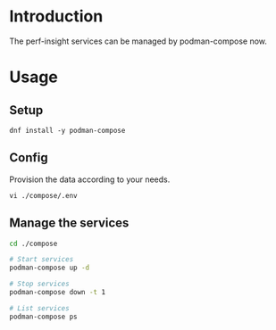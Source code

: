 # Introduction

The perf-insight services can be managed by podman-compose now.

# Usage

## Setup

`dnf install -y podman-compose`

## Config

Provision the data according to your needs.

`vi ./compose/.env`

## Manage the services

```bash
cd ./compose

# Start services
podman-compose up -d

# Stop services
podman-compose down -t 1

# List services
podman-compose ps
```
